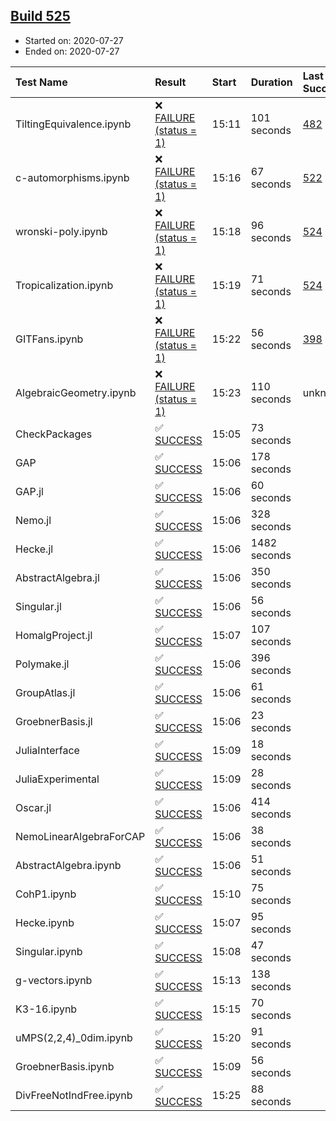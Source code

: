## [Build 525](https://oscarci.mathematik.uni-kl.de/job/oscar-stable/525/)

* Started on: 2020-07-27
* Ended on: 2020-07-27

| Test Name    | Result | Start | Duration | Last Success | First Failure |
|:-------------|:-------|:------|:---------|:-------------|:--------------|
| TiltingEquivalence.ipynb | ❌ [FAILURE (status = 1)](https://oscarci.mathematik.uni-kl.de/job/oscar-stable/525/artifact/logs/build-525/TiltingEquivalence.ipynb.log) | 15:11 | 101 seconds | [482](https://oscarci.mathematik.uni-kl.de/job/oscar-stable/482/) | [483](https://oscarci.mathematik.uni-kl.de/job/oscar-stable/483/) |
| c-automorphisms.ipynb | ❌ [FAILURE (status = 1)](https://oscarci.mathematik.uni-kl.de/job/oscar-stable/525/artifact/logs/build-525/c-automorphisms.ipynb.log) | 15:16 | 67 seconds | [522](https://oscarci.mathematik.uni-kl.de/job/oscar-stable/522/) | [523](https://oscarci.mathematik.uni-kl.de/job/oscar-stable/523/) |
| wronski-poly.ipynb | ❌ [FAILURE (status = 1)](https://oscarci.mathematik.uni-kl.de/job/oscar-stable/525/artifact/logs/build-525/wronski-poly.ipynb.log) | 15:18 | 96 seconds | [524](https://oscarci.mathematik.uni-kl.de/job/oscar-stable/524/) | [525](https://oscarci.mathematik.uni-kl.de/job/oscar-stable/525/) |
| Tropicalization.ipynb | ❌ [FAILURE (status = 1)](https://oscarci.mathematik.uni-kl.de/job/oscar-stable/525/artifact/logs/build-525/Tropicalization.ipynb.log) | 15:19 | 71 seconds | [524](https://oscarci.mathematik.uni-kl.de/job/oscar-stable/524/) | [525](https://oscarci.mathematik.uni-kl.de/job/oscar-stable/525/) |
| GITFans.ipynb | ❌ [FAILURE (status = 1)](https://oscarci.mathematik.uni-kl.de/job/oscar-stable/525/artifact/logs/build-525/GITFans.ipynb.log) | 15:22 | 56 seconds | [398](https://oscarci.mathematik.uni-kl.de/job/oscar-stable/398/) | [399](https://oscarci.mathematik.uni-kl.de/job/oscar-stable/399/) |
| AlgebraicGeometry.ipynb | ❌ [FAILURE (status = 1)](https://oscarci.mathematik.uni-kl.de/job/oscar-stable/525/artifact/logs/build-525/AlgebraicGeometry.ipynb.log) | 15:23 | 110 seconds | unknown | unknown |
| CheckPackages | ✅ [SUCCESS](https://oscarci.mathematik.uni-kl.de/job/oscar-stable/525/artifact/logs/build-525/CheckPackages.log) | 15:05 | 73 seconds |  |  |
| GAP | ✅ [SUCCESS](https://oscarci.mathematik.uni-kl.de/job/oscar-stable/525/artifact/logs/build-525/GAP.log) | 15:06 | 178 seconds |  |  |
| GAP.jl | ✅ [SUCCESS](https://oscarci.mathematik.uni-kl.de/job/oscar-stable/525/artifact/logs/build-525/GAP.jl.log) | 15:06 | 60 seconds |  |  |
| Nemo.jl | ✅ [SUCCESS](https://oscarci.mathematik.uni-kl.de/job/oscar-stable/525/artifact/logs/build-525/Nemo.jl.log) | 15:06 | 328 seconds |  |  |
| Hecke.jl | ✅ [SUCCESS](https://oscarci.mathematik.uni-kl.de/job/oscar-stable/525/artifact/logs/build-525/Hecke.jl.log) | 15:06 | 1482 seconds |  |  |
| AbstractAlgebra.jl | ✅ [SUCCESS](https://oscarci.mathematik.uni-kl.de/job/oscar-stable/525/artifact/logs/build-525/AbstractAlgebra.jl.log) | 15:06 | 350 seconds |  |  |
| Singular.jl | ✅ [SUCCESS](https://oscarci.mathematik.uni-kl.de/job/oscar-stable/525/artifact/logs/build-525/Singular.jl.log) | 15:06 | 56 seconds |  |  |
| HomalgProject.jl | ✅ [SUCCESS](https://oscarci.mathematik.uni-kl.de/job/oscar-stable/525/artifact/logs/build-525/HomalgProject.jl.log) | 15:07 | 107 seconds |  |  |
| Polymake.jl | ✅ [SUCCESS](https://oscarci.mathematik.uni-kl.de/job/oscar-stable/525/artifact/logs/build-525/Polymake.jl.log) | 15:06 | 396 seconds |  |  |
| GroupAtlas.jl | ✅ [SUCCESS](https://oscarci.mathematik.uni-kl.de/job/oscar-stable/525/artifact/logs/build-525/GroupAtlas.jl.log) | 15:06 | 61 seconds |  |  |
| GroebnerBasis.jl | ✅ [SUCCESS](https://oscarci.mathematik.uni-kl.de/job/oscar-stable/525/artifact/logs/build-525/GroebnerBasis.jl.log) | 15:06 | 23 seconds |  |  |
| JuliaInterface | ✅ [SUCCESS](https://oscarci.mathematik.uni-kl.de/job/oscar-stable/525/artifact/logs/build-525/JuliaInterface.log) | 15:09 | 18 seconds |  |  |
| JuliaExperimental | ✅ [SUCCESS](https://oscarci.mathematik.uni-kl.de/job/oscar-stable/525/artifact/logs/build-525/JuliaExperimental.log) | 15:09 | 28 seconds |  |  |
| Oscar.jl | ✅ [SUCCESS](https://oscarci.mathematik.uni-kl.de/job/oscar-stable/525/artifact/logs/build-525/Oscar.jl.log) | 15:06 | 414 seconds |  |  |
| NemoLinearAlgebraForCAP | ✅ [SUCCESS](https://oscarci.mathematik.uni-kl.de/job/oscar-stable/525/artifact/logs/build-525/NemoLinearAlgebraForCAP.log) | 15:06 | 38 seconds |  |  |
| AbstractAlgebra.ipynb | ✅ [SUCCESS](https://oscarci.mathematik.uni-kl.de/job/oscar-stable/525/artifact/logs/build-525/AbstractAlgebra.ipynb.log) | 15:06 | 51 seconds |  |  |
| CohP1.ipynb | ✅ [SUCCESS](https://oscarci.mathematik.uni-kl.de/job/oscar-stable/525/artifact/logs/build-525/CohP1.ipynb.log) | 15:10 | 75 seconds |  |  |
| Hecke.ipynb | ✅ [SUCCESS](https://oscarci.mathematik.uni-kl.de/job/oscar-stable/525/artifact/logs/build-525/Hecke.ipynb.log) | 15:07 | 95 seconds |  |  |
| Singular.ipynb | ✅ [SUCCESS](https://oscarci.mathematik.uni-kl.de/job/oscar-stable/525/artifact/logs/build-525/Singular.ipynb.log) | 15:08 | 47 seconds |  |  |
| g-vectors.ipynb | ✅ [SUCCESS](https://oscarci.mathematik.uni-kl.de/job/oscar-stable/525/artifact/logs/build-525/g-vectors.ipynb.log) | 15:13 | 138 seconds |  |  |
| K3-16.ipynb | ✅ [SUCCESS](https://oscarci.mathematik.uni-kl.de/job/oscar-stable/525/artifact/logs/build-525/K3-16.ipynb.log) | 15:15 | 70 seconds |  |  |
| uMPS(2,2,4)_0dim.ipynb | ✅ [SUCCESS](https://oscarci.mathematik.uni-kl.de/job/oscar-stable/525/artifact/logs/build-525/uMPS-2-2-4-_0dim.ipynb.log) | 15:20 | 91 seconds |  |  |
| GroebnerBasis.ipynb | ✅ [SUCCESS](https://oscarci.mathematik.uni-kl.de/job/oscar-stable/525/artifact/logs/build-525/GroebnerBasis.ipynb.log) | 15:09 | 56 seconds |  |  |
| DivFreeNotIndFree.ipynb | ✅ [SUCCESS](https://oscarci.mathematik.uni-kl.de/job/oscar-stable/525/artifact/logs/build-525/DivFreeNotIndFree.ipynb.log) | 15:25 | 88 seconds |  |  |
